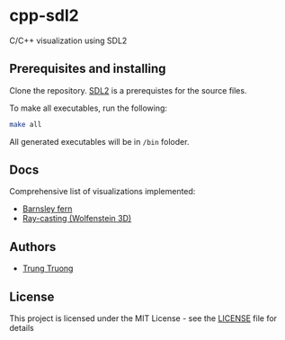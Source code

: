 # cpp-sdl2

C/C++ visualization using SDL2

## Prerequisites and installing

Clone the repository. [SDL2](https://www.libsdl.org/download-2.0.php) is a prerequistes for the source files.

To make all executables, run the following: 

```sh
make all
```

All generated executables will be in `/bin` foloder.

## Docs

Comprehensive list of visualizations implemented:

* [Barnsley fern](https://en.wikipedia.org/wiki/Barnsley_fern)
* [Ray-casting (Wolfenstein 3D)](https://en.wikipedia.org/wiki/Ray_casting)

## Authors

* [Trung Truong](https://github.com/ttrung149)

## License

This project is licensed under the MIT License - see the [LICENSE](LICENSE) file for details
